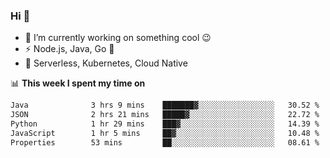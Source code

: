 ### Hi 👋

<!--
**nodejh/nodejh** is a ✨ _special_ ✨ repository because its `README.md` (this file) appears on your GitHub profile.

Here are some ideas to get you started:

- 🔭 I’m currently working on ...
- 🌱 I’m currently learning ...
- 👯 I’m looking to collaborate on ...
- 🤔 I’m looking for help with ...
- 💬 Ask me about ...
- 📫 How to reach me: ...
- 😄 Pronouns: ...
- ⚡ Fun fact: ...
-->

- 🔭 I’m currently working on something cool :wink:
- ⚡ Node.js, Java, Go :thought_balloon:
- 🤖 Serverless, Kubernetes, Cloud Native

📊 **This week I spent my time on**

<!--START_SECTION:waka-->

```txt
Java              3 hrs 9 mins    ███████▓░░░░░░░░░░░░░░░░░   30.52 %
JSON              2 hrs 21 mins   █████▓░░░░░░░░░░░░░░░░░░░   22.72 %
Python            1 hr 29 mins    ███▓░░░░░░░░░░░░░░░░░░░░░   14.39 %
JavaScript        1 hr 5 mins     ██▓░░░░░░░░░░░░░░░░░░░░░░   10.48 %
Properties        53 mins         ██░░░░░░░░░░░░░░░░░░░░░░░   08.61 %
```

<!--END_SECTION:waka-->


<!--
:traffic_light: **Visitors**

![visitors](https://visitor-badge.glitch.me/badge?page_id=nodejh.nodejh)
-->
